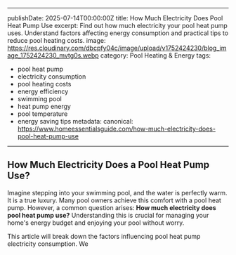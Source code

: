 
---
publishDate: 2025-07-14T00:00:00Z
title: How Much Electricity Does Pool Heat Pump Use
excerpt: Find out how much electricity your pool heat pump uses. Understand factors affecting energy consumption and practical tips to reduce pool heating costs.
image: https://res.cloudinary.com/dbcpfy04c/image/upload/v1752424230/blog_image_1752424230_mvtg0s.webp
category: Pool Heating & Energy
tags:
  - pool heat pump
  - electricity consumption
  - pool heating costs
  - energy efficiency
  - swimming pool
  - heat pump energy
  - pool temperature
  - energy saving tips
metadata:
  canonical: https://www.homeessentialsguide.com/how-much-electricity-does-pool-heat-pump-use
---

## How Much Electricity Does a Pool Heat Pump Use?

Imagine stepping into your swimming pool, and the water is perfectly warm. It is a true luxury. Many pool owners achieve this comfort with a pool heat pump. However, a common question arises: **How much electricity does pool heat pump use?** Understanding this is crucial for managing your home's energy budget and enjoying your pool without worry.

This article will break down the factors influencing pool heat pump electricity consumption. We